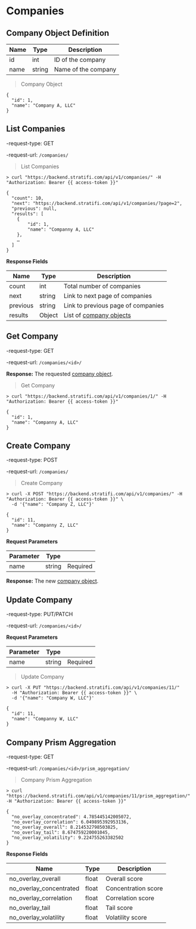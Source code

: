 # Companies

## Company Object Definition

| Name | Type   | Description         |
| ---- | ------ | ------------------- |
| id   | int    | ID of the company   |
| name | string | Name of the company |

> Company Object

```shell
{
  "id": 1,
  "name": "Company A, LLC"
}

```

## List Companies

-request-type: GET

-request-url: `/companies/`

> List Companies

```shell
> curl "https://backend.stratifi.com/api/v1/companies/" -H "Authorization: Bearer {{ access-token }}"

{
  "count": 10,
  "next": "https://backend.stratifi.com/api/v1/companies/?page=2",
  "previous": null,
  "results": [
    {
        "id": 1,
        "name": "Companny A, LLC"
    },
    …
  ]
}
```

**Response Fields**

| Name     | Type   | Description                                           |
| -------- | ------ | ----------------------------------------------------- |
| count    | int    | Total number of companies                             |
| next     | string | Link to next page of companies                        |
| previous | string | Link to previous page of companies                    |
| results  | Object | List of [company objects](#company-object-definition) |

## Get Company

-request-type: GET

-request-url: `/companies/<id>/`

**Response:** The requested [company object](#company-object-definition).

> Get Company

```shell
> curl "https://backend.stratifi.com/api/v1/companies/1/" -H "Authorization: Bearer {{ access-token }}"

{
  "id": 1,
  "name": "Companny A, LLC"
}
```

## Create Company

-request-type: POST

-request-url: `/companies/`

> Create Company

```shell
> curl -X POST "https://backend.stratifi.com/api/v1/companies/" -H "Authorization: Bearer {{ access-token }}" \
  -d '{"name": "Company Z, LLC"}'

{
  "id": 11,
  "name": "Companny Z, LLC"
}
```

**Request Parameters**

| Parameter | Type   |          |
| --------- | ------ | -------- |
| name      | string | Required |

**Response:** The new [company object](#company-object-definition).

## Update Company

-request-type: PUT/PATCH

-request-url: `/companies/<id>/`

**Request Parameters**

| Parameter | Type   |          |
| --------- | ------ | -------- |
| name      | string | Required |

> Update Company

```shell
> curl -X PUT "https://backend.stratifi.com/api/v1/companies/11/"
  -H "Authorization: Bearer {{ access-token }}" \
  -d '{"name": "Company W, LLC"}'

{
  "id": 11,
  "name": "Companny W, LLC"
}
```

## Company Prism Aggregation

-request-type: GET

-request-url: `/companies/<id>/prism_aggregation/`

> Company Prism Aggregation

```shell
> curl "https://backend.stratifi.com/api/v1/companies/11/prism_aggregation/" -H "Authorization: Bearer {{ access-token }}"

{
  "no_overlay_concentrated": 4.785445142005072,
  "no_overlay_correlation": 6.049895392953136,
  "no_overlay_overall": 8.214532798503825,
  "no_overlay_tail": 8.674759220001045,
  "no_overlay_volatility": 9.224755263382502
}
```

**Response Fields**

| Name                    | Type  | Description         |
| ----------------------- | ----- | ------------------- |
| no_overlay_overall      | float | Overall score       |
| no_overlay_concentrated | float | Concentration score |
| no_overlay_correlation  | float | Correlation score   |
| no_overlay_tail         | float | Tail score          |
| no_overlay_volatility   | float | Volatility score    |
